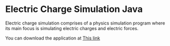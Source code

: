 # Electric Charge Simulation Java
Electric charge simulation comprises of a physics simulation program where its main focus is simulating electric charges and electric forces.

You can download the application at [This link](https://raw.githubusercontent.com/arlindiDev/ElectricChargeSimulation/master/app/out/artifacts/app_jar/app.jar)